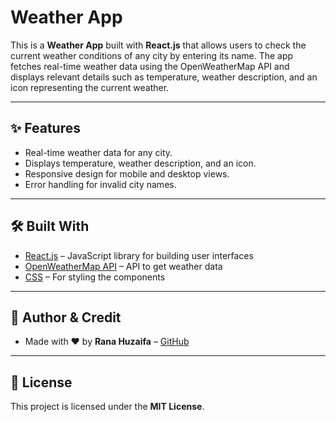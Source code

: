 # Weather App

This is a **Weather App** built with **React.js** that allows users to check the current weather conditions of any city by entering its name. The app fetches real-time weather data using the OpenWeatherMap API and displays relevant details such as temperature, weather description, and an icon representing the current weather.


---

## ✨ Features

- Real-time weather data for any city.
- Displays temperature, weather description, and an icon.
- Responsive design for mobile and desktop views.
- Error handling for invalid city names.

---

## 🛠️ Built With

- [React.js](https://reactjs.org/) – JavaScript library for building user interfaces
- [OpenWeatherMap API](https://openweathermap.org/api) – API to get weather data
- [CSS](https://developer.mozilla.org/en-US/docs/Web/CSS) – For styling the components

---

## 👤 Author & Credit

- Made with ❤️ by **Rana Huzaifa** – [GitHub](https://github.com/rana-huzaifa-12)

---




## 📜 License

This project is licensed under the **MIT License**.
